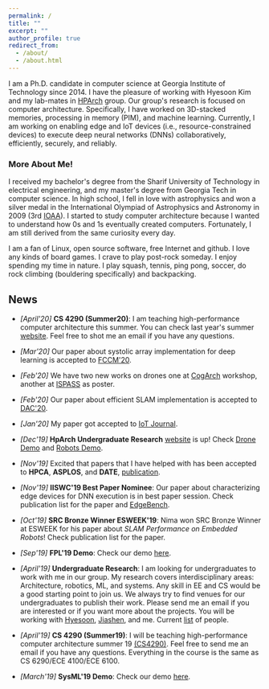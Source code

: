 ```yaml
---
permalink: /
title: ""
excerpt: ""
author_profile: true
redirect_from:
  - /about/
  - /about.html
---
```

I am a Ph.D. candidate in computer science at Georgia Institute of Technology since 2014. I have the pleasure of working with Hyesoon Kim and my lab-mates in [HPArch](http://comparch.gatech.edu/hparch/) group. Our group's research is focused on computer architecture. Specifically, I have worked on 3D-stacked memories, processing in memory (PIM), and machine learning. Currently, I am working on enabling edge and IoT devices (i.e., resource-constrained devices) to execute deep neural networks (DNNs) collaboratively, efficiently, securely, and reliably.


### More About Me!

I received my bachelor's degree from the Sharif University of Technology in electrical engineering, and my master's degree from Georgia Tech in computer science. In high school, I fell in love with astrophysics and won a silver medal in the International Olympiad of Astrophysics and Astronomy in 2009 (3rd [IOAA](https://en.wikipedia.org/wiki/International_Olympiad_on_Astronomy_and_Astrophysics)). I started to study computer architecture because I wanted to understand how 0s and 1s eventually created computers. Fortunately, I am still derived from the same curiosity every day.  

I am a fan of Linux, open source software, free Internet and github. I love any kinds of board games. I crave to play post-rock someday. I enjoy spending my time in nature. I play squash, tennis, ping pong, soccer, do rock climbing (bouldering specifically) and backpacking.


## News  
* _[April'20]_ __CS 4290 (Summer20)__: I am teaching high-performance computer architecture this summer. You can check last year's summer [website]((https://www.cc.gatech.edu/~rhadidi6/cs4290/index.html)). Feel free to shot me an email if you have any questions. 

* _[Mar'20]_ Our paper about systolic array implementation for deep learning is accepted to [FCCM'20](https://www.fccm.org/).

* _[Feb'20]_ We have two new works on drones one at [CogArch](http://cogarch-workshop.org/) workshop, another at [ISPASS](https://www.ispass.org/) as poster.

* _[Feb'20]_ Our paper about efficient SLAM implementation is accepted to [DAC'20](https://www.dac.com/).

* _[Jan'20]_ My paper got accepted to [IoT Journal](http://ieee-iotj.org/).

* _[Dec'19]_ __HpArch Undergraduate Research__ [website](http://comparch.gatech.edu/hparch/undergraduate_research/) is up! 
  Check [Drone Demo](http://www.youtube.com/watch?v=3EmQX5hJeWg) and [Robots Demo](http://www.youtube.com/watch?v=rUPnl4SnMRQ).

* _[Nov'19]_ Excited that papers that I have helped with has been accepted to __HPCA__, __ASPLOS__, and __DATE__, [publication](https://ramyadhadidi.github.io/publications/).

* _[Nov'19]_ __IISWC'19 Best Paper Nominee__: Our paper about characterizing edge devices for DNN execution is in best paper session. Check publication list for the paper and [EdgeBench](http://comparch.gatech.edu/hparch/edgeBench).

* _[Oct'19]_ __SRC Bronze Winner ESWEEK'19__: Nima won SRC Bronze Winner at ESWEEK for his paper about _SLAM Performance on Embedded Robots_! Check publication list for the paper.

* _[Sep'19]_ __FPL'19 Demo__: Check our demo [here](http://comparch.gatech.edu/hparch/fpl19).

* _[April'19]_ __Undergraduate Research__: I am looking for undergraduates to work with me in our group. My research covers interdisciplinary areas: Architecture, robotics, ML, and systems. Any skill in EE and CS would be a good starting point to join us. We always try to find venues for our undergraduates to publish their work. Please send me an email if you are interested or if you want more about the projects. You will be working with [Hyesoon](https://www.cc.gatech.edu/~hyesoon/), [Jiashen](https://jiashenc.github.io/cv/), and me. Current [list](https://ramyadhadidi.github.io/resume/) of people.

* _[April'19]_ __CS 4290 (Summer19)__: I will be teaching high-performance computer architecture summer 19 [(CS4290)](https://www.cc.gatech.edu/~rhadidi6/cs4290/index.html). Feel free to send me an email if you have any questions. Everything in the course is the same as CS 6290/ECE 4100/ECE 6100.

* _[March'19]_ __SysML'19 Demo__: Check our demo [here](http://comparch.gatech.edu/hparch/sysml).
